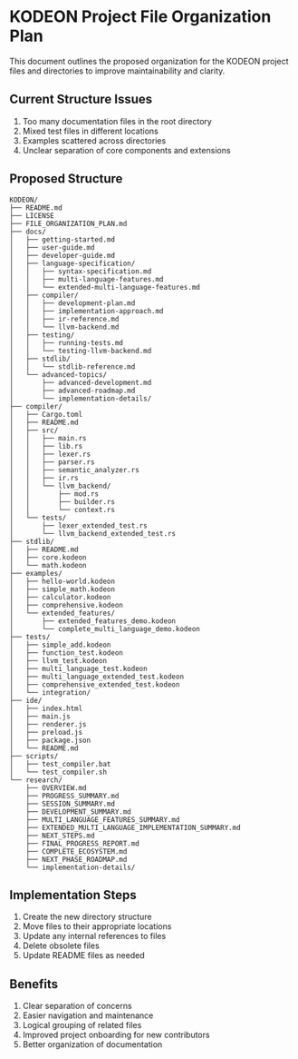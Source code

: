 # KODEON Project File Organization Plan

This document outlines the proposed organization for the KODEON project files and directories to improve maintainability and clarity.

## Current Structure Issues

1. Too many documentation files in the root directory
2. Mixed test files in different locations
3. Examples scattered across directories
4. Unclear separation of core components and extensions

## Proposed Structure

```
KODEON/
├── README.md
├── LICENSE
├── FILE_ORGANIZATION_PLAN.md
├── docs/
│   ├── getting-started.md
│   ├── user-guide.md
│   ├── developer-guide.md
│   ├── language-specification/
│   │   ├── syntax-specification.md
│   │   ├── multi-language-features.md
│   │   └── extended-multi-language-features.md
│   ├── compiler/
│   │   ├── development-plan.md
│   │   ├── implementation-approach.md
│   │   ├── ir-reference.md
│   │   └── llvm-backend.md
│   ├── testing/
│   │   ├── running-tests.md
│   │   └── testing-llvm-backend.md
│   ├── stdlib/
│   │   └── stdlib-reference.md
│   └── advanced-topics/
│       ├── advanced-development.md
│       ├── advanced-roadmap.md
│       └── implementation-details/
├── compiler/
│   ├── Cargo.toml
│   ├── README.md
│   ├── src/
│   │   ├── main.rs
│   │   ├── lib.rs
│   │   ├── lexer.rs
│   │   ├── parser.rs
│   │   ├── semantic_analyzer.rs
│   │   ├── ir.rs
│   │   └── llvm_backend/
│   │       ├── mod.rs
│   │       ├── builder.rs
│   │       └── context.rs
│   └── tests/
│       ├── lexer_extended_test.rs
│       └── llvm_backend_extended_test.rs
├── stdlib/
│   ├── README.md
│   ├── core.kodeon
│   └── math.kodeon
├── examples/
│   ├── hello-world.kodeon
│   ├── simple_math.kodeon
│   ├── calculator.kodeon
│   ├── comprehensive.kodeon
│   └── extended_features/
│       ├── extended_features_demo.kodeon
│       └── complete_multi_language_demo.kodeon
├── tests/
│   ├── simple_add.kodeon
│   ├── function_test.kodeon
│   ├── llvm_test.kodeon
│   ├── multi_language_test.kodeon
│   ├── multi_language_extended_test.kodeon
│   ├── comprehensive_extended_test.kodeon
│   └── integration/
├── ide/
│   ├── index.html
│   ├── main.js
│   ├── renderer.js
│   ├── preload.js
│   ├── package.json
│   └── README.md
├── scripts/
│   ├── test_compiler.bat
│   └── test_compiler.sh
└── research/
    ├── OVERVIEW.md
    ├── PROGRESS_SUMMARY.md
    ├── SESSION_SUMMARY.md
    ├── DEVELOPMENT_SUMMARY.md
    ├── MULTI_LANGUAGE_FEATURES_SUMMARY.md
    ├── EXTENDED_MULTI_LANGUAGE_IMPLEMENTATION_SUMMARY.md
    ├── NEXT_STEPS.md
    ├── FINAL_PROGRESS_REPORT.md
    ├── COMPLETE_ECOSYSTEM.md
    ├── NEXT_PHASE_ROADMAP.md
    └── implementation-details/
```

## Implementation Steps

1. Create the new directory structure
2. Move files to their appropriate locations
3. Update any internal references to files
4. Delete obsolete files
5. Update README files as needed

## Benefits

1. Clear separation of concerns
2. Easier navigation and maintenance
3. Logical grouping of related files
4. Improved project onboarding for new contributors
5. Better organization of documentation
